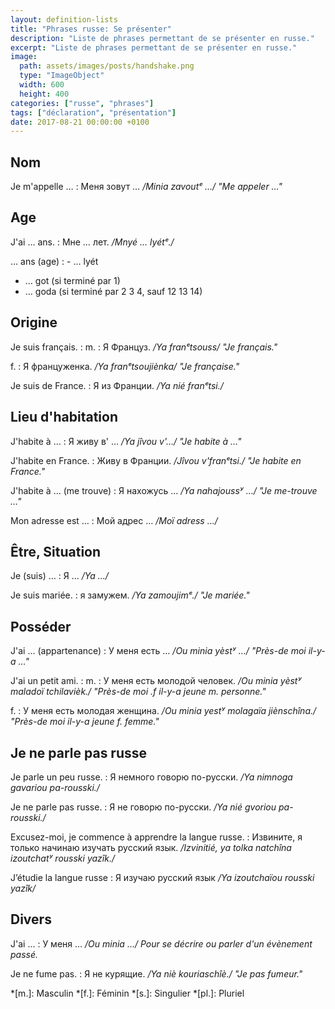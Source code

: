 ```yaml
---
layout: definition-lists
title: "Phrases russe: Se présenter"
description: "Liste de phrases permettant de se présenter en russe."
excerpt: "Liste de phrases permettant de se présenter en russe."
image:
  path: assets/images/posts/handshake.png
  type: "ImageObject"
  width: 600
  height: 400
categories: ["russe", "phrases"]
tags: ["déclaration", "présentation"]
date: 2017-08-21 00:00:00 +0100
---
```


## Nom

Je m'appelle …
: Меня зовут …
*/Minia zavoutᵉ …/ "Me appeler …"*


## Age

J'ai … ans.
: Мне … лет.
*/Mnyé … lyétᵉ./*

… ans (age)
: - … lyét
  - … got (si terminé par 1)
  - … goda (si terminé par 2 3 4, sauf 12 13 14)


## Origine

Je suis français.
: m.
  : Я Француз.
  */Ya franᵉtsouss/ "Je français."*

  f.
  : Я француженка.
  */Ya franᵉtsoujiènka/ "Je française."*

Je suis de France.
: Я из Франции.
*/Ya nié franᵉtsi./*


## Lieu d'habitation

J'habite à …
: Я живу в' …
*/Ya jîvou v'…/ "Je habite à …"*

J'habite en France.
: Живу в Франции.
*/Jîvou v'franᵉtsi./ "Je habite en France."*

J'habite à … (me trouve)
: Я нахожусь …
*/Ya nahajoussʸ …/ "Je me-trouve …"*

Mon adresse est …
: Мой адрес …
*/Moï adress …/*


## Être, Situation

Je (suis) …
: Я …
*/Ya …/*

Je suis mariée.
: я замужем.
*/Ya zamoujimᵉ./ "Je mariée."*


## Posséder

J'ai … (appartenance)
: У меня есть …
*/Ou minia yèstʸ …/ "Près-de moi il-y-a …"*

J'ai un petit ami.
: m.
  : У меня есть молодой человек.
  */Ou minia yèstʸ maladoï tchilavièk./ "Près-de moi .f il-y-a jeune m. personne."*

  f.
  : У меня есть молодая женщина.
  */Ou minia yestʸ molagaïa jiènschîna./ "Près-de moi il-y-a jeune f. femme."*


## Je ne parle pas russe

Je parle un peu russe.
: Я немного говорю по-русски.
*/Ya nimnoga gavariou pa-rousski./*

Je ne parle pas russe.
: Я не говорю по-русски.
*/Ya nié gvoriou pa-rousski./*

Excusez-moi, je commence à apprendre la langue russe.
: Извините, я только начинаю изучать русский язык.
*/Izvinitié, ya tolka natchîna izoutchatʸ rousski yazîk./*

J’étudie la langue russe
: Я изучаю русский язык
*/Ya izoutchaïou rousski yazîk/*


## Divers

J'ai …
: У меня …
*/Ou minia …/  Pour se décrire ou parler d'un évènement passé.*

Je ne fume pas.
: Я не курящие.
*/Ya niè kouriaschîè./ "Je pas fumeur."*



*[m.]: Masculin
*[f.]: Féminin
*[s.]: Singulier
*[pl.]: Pluriel
